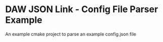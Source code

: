 # DAW JSON Link - Config File Parser Example
An example cmake project to parse an example config.json file
